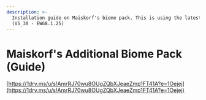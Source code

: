 ```yaml
---
description: >-
  Installation guide on Maiskorf's biome pack. This is using the latest version
  (V5_30 - EWG8.1.25)
---
```


# Maiskorf's Additional Biome Pack \(Guide\)

[https://1drv.ms/u/s!AmrRJ70wu8OUgZQbXJeaeZmp1FT41A?e=1Oejej](https://1drv.ms/u/s!AmrRJ70wu8OUgZQbXJeaeZmp1FT41A?e=1Oejej)

